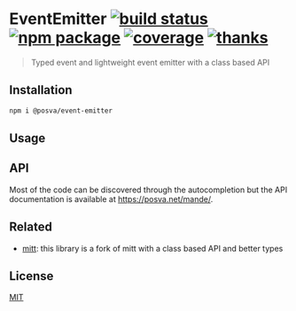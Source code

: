 # EventEmitter [![build status](https://github.com/posva/event-emitter/workflows/test/badge.svg?branch=main)](https://github.com/posva/event-emitter/actions/workflows/test.yml?query=branch%3Amain) [![npm package](https://badgen.net/npm/v/event-emitter)](https://www.npmjs.com/package/event-emitter) [![coverage](https://badgen.net/codecov/c/github/posva/event-emitter/master)](https://codecov.io/github/posva/event-emitter) [![thanks](https://badgen.net/badge/thanks/♥/pink)](https://github.com/posva/thanks)

> Typed event and lightweight event emitter with a class based API

## Installation

```sh
npm i @posva/event-emitter
```

## Usage

## API

Most of the code can be discovered through the autocompletion but the API documentation is available at https://posva.net/mande/.

## Related

- [mitt](https://github.com/developit/mitt): this library is a fork of mitt with a class based API and better types

## License

[MIT](http://opensource.org/licenses/MIT)
